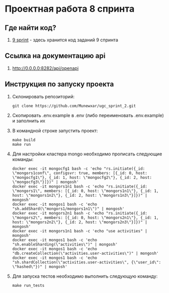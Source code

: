 # Проектная работа 8 спринта

## Где найти код?
1. [9 sprint](https://github.com/Munewxar/ugc_sprint_2) - здесь хранится код заданий 9 спринта

## Ссылка на документацию api
1. http://0.0.0.0:8282/api/openapi

## Инструкция по запуску проекта
1. Склонировать репозиторий:

   ```
   git clone https://github.com/Munewxar/ugc_sprint_2.git
   ```
2. Скопировать .env.example в .env (либо переименовать .env.example) и заполнить их
3. В командной строке запустить проект:

    ```
    make build
    make run
    ```
4. Для настройки кластера mongo необходимо прописать следующие команды:
    ```
    docker exec -it mongocfg1 bash -c 'echo "rs.initiate({_id: \"mongors1conf\", configsvr: true, members: [{_id: 0, host: \"mongocfg1\"}, {_id: 1, host: \"mongocfg2\"}, {_id: 2, host: \"mongocfg3\"}]})" | mongosh'
    docker exec -it mongors1n1 bash -c 'echo "rs.initiate({_id: \"mongors1\", members: [{_id: 0, host: \"mongors1n1\"}, {_id: 1, host: \"mongors1n2\"}, {_id: 2, host: \"mongors1n3\"}]})" | mongosh'
    docker exec -it mongos1 bash -c 'echo "sh.addShard(\"mongors1/mongors1n1\")" | mongosh' 
    docker exec -it mongors2n1 bash -c 'echo "rs.initiate({_id: \"mongors2\", members: [{_id: 0, host: \"mongors2n1\"}, {_id: 1, host: \"mongors2n2\"}, {_id: 2, host: \"mongors2n3\"}]})" | mongosh'
    docker exec -it mongors1n1 bash -c 'echo "use activities" | mongosh'
    docker exec -it mongos1 bash -c 'echo "sh.enableSharding(\"activities\")" | mongosh'
    docker exec -it mongos1 bash -c 'echo "db.createCollection(\"activities.user-activities\")" | mongosh'
    docker exec -it mongos1 bash -c 'echo "sh.shardCollection(\"activities.user-activities\", {\"user_id\": \"hashed\"})" | mongosh'
   ```
   
5. Для запуска тестов необходимо выполнить следующую команду:
   ```
   make run_tests
   ```
